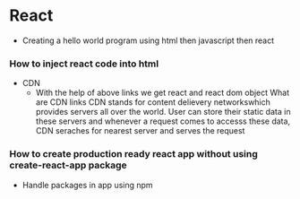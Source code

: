 # React

- Creating a hello world program using html then javascript then react

### How to inject react code into html
- CDN
    - With the help of above links we get react and react dom object
    What are CDN links
    CDN stands for content delievery networkswhich provides servers all over the world. User can store their static data in these servers and whenever a request comes to accesss these data, CDN seraches for nearest server and serves the request

### How to create production ready react app without using create-react-app package

- Handle packages in app using npm

